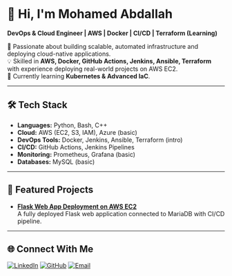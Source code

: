 # 👋 Hi, I'm Mohamed Abdallah

**DevOps & Cloud Engineer | AWS | Docker | CI/CD | Terraform (Learning)**  

🚀 Passionate about building scalable, automated infrastructure and deploying cloud-native applications.  
💡 Skilled in **AWS, Docker, GitHub Actions, Jenkins, Ansible, Terraform** with experience deploying real-world projects on AWS EC2.  
🌱 Currently learning **Kubernetes & Advanced IaC**.

---

## 🛠️ Tech Stack
- **Languages:** Python, Bash, C++
- **Cloud:** AWS (EC2, S3, IAM), Azure (basic)
- **DevOps Tools:** Docker, Jenkins, Ansible, Terraform (intro)
- **CI/CD:** GitHub Actions, Jenkins Pipelines
- **Monitoring:** Prometheus, Grafana (basic)
- **Databases:** MySQL (basic)

---

## 📂 Featured Projects
- **[Flask Web App Deployment on AWS EC2](https://github.com/eng-mohamed-abdallah1/flask-aws-deployment)**  
  A fully deployed Flask web application connected to MariaDB with CI/CD pipeline.

---

## 🌐 Connect With Me
[![LinkedIn](https://img.shields.io/badge/LinkedIn-blue?style=for-the-badge&logo=linkedin)](https://www.linkedin.com/in/mohamed-abdallah-372987356)
[![GitHub](https://img.shields.io/badge/GitHub-black?style=for-the-badge&logo=github)](https://github.com/eng-mohamed-abdallah1)
[![Email](https://img.shields.io/badge/Email-red?style=for-the-badge&logo=gmail&logoColor=white)](mailto:m.abdullaahh.123@gmail.com)
